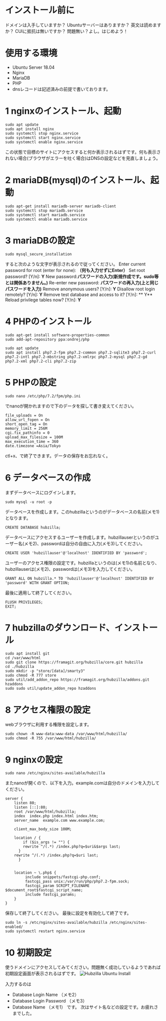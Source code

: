 <!-- TITLE: Hubzillaのインストール -->
<!-- SUBTITLE: Hubzillaのインストール手順です。 -->

# インストール前に
ドメインは入手していますか？
Ubuntuサーバーはありますか？
英文は読めますか？
CUIに抵抗は無いですか？
問題無い？よし。はじめよう！
# 使用する環境
* Ubuntu Server 18.04
* Nginx
* MariaDB
* PHP
* dnsレコードは記述済みの前提で書いております。
# 1 nginxのインストール、起動

```text
sudo apt update
sudo apt install nginx
sudo systemctl stop nginx.service
sudo systemctl start nginx.service
sudo systemctl enable nginx.service

```
この状態で目標のサイトにアクセスすると何か表示されるはずです。何も表示されない場合(ブラウザがエラーを吐く場合)はDNSの設定などを見直しましょう。
# 2 mariaDB(mysql)のインストール、起動

```text
sudo apt-get install mariadb-server mariadb-client
sudo systemctl stop mariadb.service
sudo systemctl start mariadb.service
sudo systemctl enable mariadb.service
```
# 3 mariaDBの設定

```text
sudo mysql_secure_installation
```
すると次のような文字が表示されるので従ってください。
    Enter current password for root (enter for none): **（何も入力せずにEnter）**
    Set root password? [Y/n]: **Y**
    New password:**パスワードの入力(新規作成です。sudo等とは関係ありません。)**
    Re-enter new password: **パスワードの再入力(上と同じパスワードを入力)**
    Remove anonymous users? [Y/n]: **Y**
    Disallow root login remotely? [Y/n]: **Y**
    Remove test database and access to it? [Y/n]: ** Y**
    Reload privilege tables now? [Y/n]:  **Y**
# 4 PHPのインストール

```text
sudo apt-get install software-properties-common
sudo add-apt-repository ppa:ondrej/php
```

```text
sudo apt update
sudo apt install php7.2-fpm php7.2-common php7.2-sqlite3 php7.2-curl php7.2-intl php7.2-mbstring php7.2-xmlrpc php7.2-mysql php7.2-gd php7.2-xml php7.2-cli php7.2-zip
```

# 5 PHPの設定
```text
sudo nano /etc/php/7.2/fpm/php.ini
```
でnanoが開かれますので下のデータを探して書き変えてください。
```text
file_uploads = On
allow_url_fopen = On
short_open_tag = On
memory_limit = 256M
cgi.fix_pathinfo = 0
upload_max_filesize = 100M
max_execution_time = 360
date.timezone =Asia/Tokyo
```
ctl+x、で終了できます。データの保存をお忘れなく。

# 6 データベースの作成
まずデータベースにログインします。
```text
sudo mysql -u root -p
```

データベースを作成します。このhubzillaというのがデータベースの名前(メモ1)となります。
```text
CREATE DATABASE hubzilla;
```

データベースにアクセスするユーザーを作成します。hubzillauserというのがユーザー名(メモ2)、passwordは自分の自由に入力(メモ3)してください。
```text
CREATE USER 'hubzillauser'@'localhost' IDENTIFIED BY 'password';
```

ユーザーのアクセス権限の設定です。hubzillaというのは(メモ1)の名前となり、hubzillauserは(メモ2)、passwordは(メモ3)を入力してください。
```text
GRANT ALL ON hubzilla.* TO 'hubzillauser'@'localhost' IDENTIFIED BY 'password' WITH GRANT OPTION;
```

最後に適用して終了してください。
```text
FLUSH PRIVILEGES;
EXIT;
```
# 7 hubzillaのダウンロード、インストール

```text
sudo apt install git
cd /var/www/html
sudo git clone https://framagit.org/hubzilla/core.git hubzilla
cd ./hubzilla
sudo mkdir -p "store/[data]/smarty3"
sudo chmod -R 777 store
sudo util/add_addon_repo https://framagit.org/hubzilla/addons.git hzaddons
sudo sudo util/update_addon_repo hzaddons
```
# 8 アクセス権限の設定
webブラウザに利用する権限を設定します。

```text
sudo chown -R www-data:www-data /var/www/html/hubzilla/
sudo chmod -R 755 /var/www/html/hubzilla/
```

# 9 nginxの設定
```text
sudo nano /etc/nginx/sites-available/hubzilla
```
またnanoが開くので、以下を入力。example.comは自分のドメインを入力してください。
```text
server {
    listen 80;
    listen [::]:80;
    root /var/www/html/hubzilla;
    index  index.php index.html index.htm;
    server_name  example.com www.example.com;

    client_max_body_size 100M;

    location / {
        if ($is_args != "") {
        rewrite ^/(.*) /index.php?q=$uri&$args last;
      }
    rewrite ^/(.*) /index.php?q=$uri last;
      }


    location ~ \.php$ {
         include snippets/fastcgi-php.conf;
         fastcgi_pass unix:/var/run/php/php7.2-fpm.sock;
         fastcgi_param SCRIPT_FILENAME $document_root$fastcgi_script_name;
         include fastcgi_params;
    }
}
```

保存して終了してください。
最後に設定を有効化して終了です。

```text
sudo ln -s /etc/nginx/sites-available/hubzilla /etc/nginx/sites-enabled/
sudo systemctl restart nginx.service
```

# 10 初期設定
使うドメインにアクセスしてみてください。問題無く成功しているようであれば初期設定画面が表示されるはずです。
![Hubzilla Ubuntu Install](https://i1.wp.com/websiteforstudents.com/wp-content/uploads/2018/08/hubzilla_ubuntu_install.png "Hubzilla Ubuntu Install")

入力するのは
* Database Login Name （メモ2）
* Database Login Password （メモ3）
* Database Name （メモ1）
です。
次はサイト名などの設定です。お疲れさまでした。